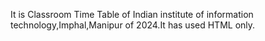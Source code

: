 It is Classroom Time Table of Indian institute of information technology,Imphal,Manipur of 2024.It has used HTML only.
